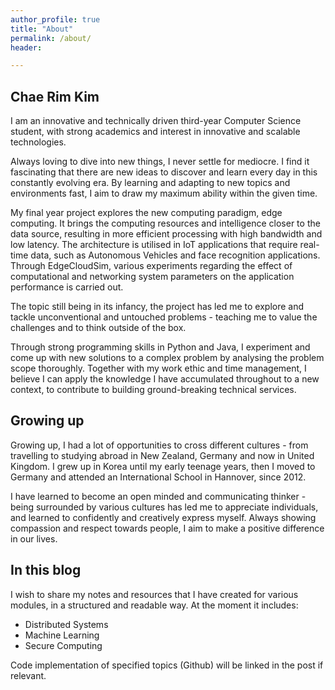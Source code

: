 ```yaml
---
author_profile: true
title: "About"
permalink: /about/
header:

---
```


## Chae Rim Kim
I am an innovative and technically driven third-year Computer Science student, with strong academics and interest in innovative and scalable technologies.

Always loving to dive into new things, I never settle for mediocre. I find it fascinating that there are new ideas to discover and learn every day in this constantly evolving era. By learning and adapting to new topics and environments fast, I aim to draw my maximum ability within the given time.

My final year project explores the new computing paradigm, edge computing. It brings the computing resources and intelligence closer to the data source, resulting in more efficient processing with high bandwidth and low latency. The architecture is utilised in IoT applications that require real-time data, such as Autonomous Vehicles and face recognition applications. Through EdgeCloudSim, various experiments regarding the effect of computational and networking system parameters on the application performance is carried out.

The topic still being in its infancy, the project has led me to explore and tackle unconventional and untouched problems - teaching me to value the challenges and to think outside of the box.

Through strong programming skills in Python and Java, I experiment and come up with new solutions to a complex problem by analysing the problem scope thoroughly. Together with my work ethic and time management, I believe I can apply the knowledge I have accumulated throughout to a new context, to contribute to building ground-breaking technical services.


## Growing up

Growing up, I had a lot of opportunities to cross different cultures - from travelling to studying abroad in New Zealand, Germany and now in United Kingdom. I grew up in Korea until my early teenage years, then I moved to Germany and attended an International School in Hannover, since 2012.

I have learned to become an open minded and communicating thinker - being surrounded by various cultures has led me to appreciate individuals, and learned to confidently and creatively express myself. Always showing compassion and respect towards people, I aim to make a positive difference in our lives.



## In this blog

I wish to share my notes and resources that I have created for various modules, in a structured and readable way. At the moment it includes:
 - Distributed Systems
 - Machine Learning
 - Secure Computing

Code implementation of specified topics (Github) will be linked in the post if relevant.
